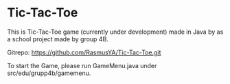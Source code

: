# Tic-Tac-Toe

This is Tic-Tac-Toe game (currently under development) made in Java by as a school project made by group 4B.

Gitrepo:
https://github.com/RasmusYA/Tic-Tac-Toe.git

To start the Game, please run GameMenu.java under src/edu/grupp4b/gamemenu.
